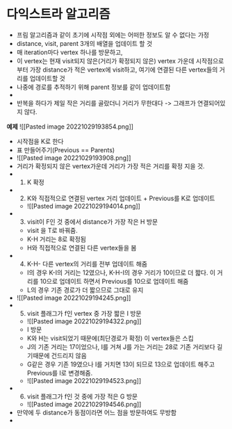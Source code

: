 # 다익스트라 알고리즘
- 프림 알고리즘과 같이 초기에 시작점 외에는 어떠한 정보도 알 수 없다는 가정
- distance, visit, parent 3개의 배열을 업데이트 할 것
- 매 iteration마다 vertex 하나를 방문하고,
- 이 vertex는 현재 visit되지 않은(거리가 확정되지 않은) vertex 가운데 시작점으로부터 가장 distance가 적은 vertex에 visit하고, 여기에 연결된 다른 vertex들의 거리를 업데이트할 것
- 나중에 경로를 추적하기 위해 parent 정보를 같이 업데이트함
- 
- 반복을 하다가 제일 작은 거리를 골랐더니 거리가 무한대다 -> 그래프가 연결되어있지 않다.

__예제__
![[Pasted image 20221029193854.png]]
- 시작점을 K로 한다
- 표 만들어주기(Previous == Parents)
- ![[Pasted image 20221029193908.png]]
- 거리가 확정되지 않은 vertex가운데 거리가 가장 적은 거리를 확정 지을 것.
- 1. K 확정
- 2. K와 직접적으로 연결된 vertex 거리 업데이트 + Previous를 K로 업데이트
	- ![[Pasted image 20221029194014.png]]
- 3. visit이 F인 것 중에서 distance가 가장 작은 H 방문
	- visit 을 T로 바꿔줌. 
	- K-H 거리는 8로 확정됨
	- H와 직접적으로 연결된 다른 vertex들을 봄
- 4. K-H- 다른 vertex의 거리를 전부 업데이트 해줌
	- I의 경우 K-I의 거리는 12였으나, K-H-I의 경우 거리가 10이므로 더 짧다. 이 거리를 10으로 업데이트 하면서 Previous를 10으로 업데이트 해줌
	- L의 경우 기존 경로가 더 짧으므로 그대로 유지
- ![[Pasted image 20221029194245.png]]
- 5. visit 플래그가 f인 vertex 중 가장 짧은 I 방문
	- ![[Pasted image 20221029194322.png]]
	- I 방문
	- K와 H는 visit되었기 때문에(최단경로가 확정) 이 vertex들은 스킵
	- J의 기존 거리는 17이었으나, I를 거쳐 J를 가는 거리는 28로 기존 거리보다 길기때문에 건드리지 않음
	- G같은 경우 기존 19였으나 I를 거치면 13이 되므로 13으로 업데이트 해주고  Previous를 I로 변경해줌.
	- ![[Pasted image 20221029194523.png]]
- 6. visit 플래그가 f인 것 중에 가장 적은 G 방문
	- ![[Pasted image 20221029194546.png]]
- 만약에 두 distance가 동점이라면 어느 점을 방문하여도 무방함
- 